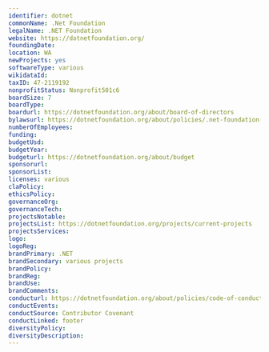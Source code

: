```yaml
---
identifier: dotnet
commonName: .Net Foundation
legalName: .NET Foundation
website: https://dotnetfoundation.org/
foundingDate:
location: WA
newProjects: yes
softwareType: various
wikidataId: 
taxID: 47-2119192
nonprofitStatus: Nonprofit501c6
boardSize: 7
boardType:
boardurl: https://dotnetfoundation.org/about/board-of-directors
bylawsurl: https://dotnetfoundation.org/about/policies/.net-foundation-bylaws
numberOfEmployees:
funding:
budgetUsd:
budgetYear:
budgeturl: https://dotnetfoundation.org/about/budget
sponsorurl:
sponsorList:
licenses: various
claPolicy:
ethicsPolicy:
governanceOrg:
governanceTech:
projectsNotable:
projectsList: https://dotnetfoundation.org/projects/current-projects
projectsServices:
logo:
logoReg:
brandPrimary: .NET
brandSecondary: various projects
brandPolicy: 
brandReg:
brandUse:
brandComments:
conducturl: https://dotnetfoundation.org/about/policies/code-of-conduct
conductEvents:
conductSource: Contributor Covenant
conductLinked: footer
diversityPolicy: 
diversityDescription:
---
```



